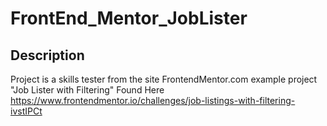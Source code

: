 # FrontEnd_Mentor_JobLister

## Description
Project is a skills tester from the site FrontendMentor.com example project "Job Lister with Filtering"
Found Here https://www.frontendmentor.io/challenges/job-listings-with-filtering-ivstIPCt
